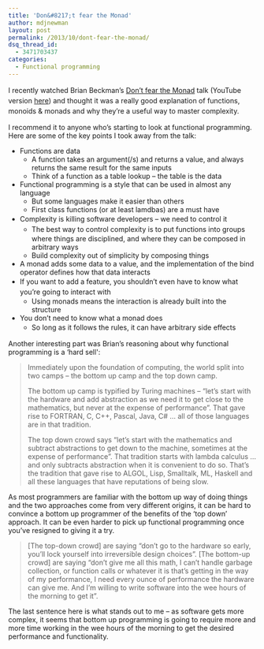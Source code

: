 ```yaml
---
title: 'Don&#8217;t fear the Monad'
author: mdjnewman
layout: post
permalink: /2013/10/dont-fear-the-monad/
dsq_thread_id:
  - 3471703437
categories:
  - Functional programming
---
```

<span style="line-height: 1.5;">I recently watched Brian Beckman&#8217;s </span><a style="line-height: 1.5;" title="Brian Beckman: Don't fear the Monad" href="http://channel9.msdn.com/shows/Going+Deep/Brian-Beckman-Dont-fear-the-Monads/">Don&#8217;t fear the Monad</a><span style="line-height: 1.5;"> talk (YouTube version <a title="Brian Beckman: Don't fear the Monad (YouTube)" href="http://www.youtube.com/watch?v=ZhuHCtR3xq8">here</a>) and thought it was a really good explanation of functions, monoids & monads and why they&#8217;re a useful way to master complexity.</span>

I recommend it to anyone who&#8217;s starting to look at functional programming. Here are some of the key points I took away from the talk:

  * Functions are data 
      * A function takes an argument(/s) and returns a value, and always returns the same result for the same inputs
      * Think of a function as a table lookup &#8211; the table is the data
  * Functional programming is a style that can be used in almost any language 
      * But some languages make it easier than others
      * First class functions (or at least lamdbas) are a must have
  * <span style="line-height: 1.5;">Complexity is killing software developers &#8211; we need to control it</span> 
      * <span style="line-height: 1.5;">The best way to control complexity is to put functions into groups where things are disciplined, and where they can be composed in arbitrary ways</span>
      * Build complexity out of simplicity by composing things
  * A monad adds some data to a value, and the implementation of the bind operator defines how that data interacts
  * <span style="line-height: 1.5;">If you want to add a feature, you shouldn&#8217;t even have to know what you&#8217;re going to interact with</span> 
      * Using monads means the interaction is already built into the structure
  * You don&#8217;t need to know what a monad does 
      * <span style="line-height: 1.5;">So long as it follows the rules, it can have arbitrary side effects</span>

Another interesting part was Brian&#8217;s reasoning about why functional programming is a &#8216;hard sell':

> Immediately upon the foundation of computing, the world split into two camps &#8211; the bottom up camp and the top down camp.
> 
> The bottom up camp is typified by Turing machines &#8211; &#8220;let&#8217;s start with the hardware and add abstraction as we need it to get close to the mathematics, but never at the expense of performance&#8221;. That gave rise to FORTRAN, C, C++, Pascal, Java, C# &#8230; all of those languages are in that tradition.
> 
> The top down crowd says &#8220;let&#8217;s start with the mathematics and subtract abstractions to get down to the machine, sometimes at the expense of performance&#8221;. That tradition starts with lambda calculus &#8230; and only subtracts abstraction when it is convenient to do so. That&#8217;s the tradition that gave rise to ALGOL, Lisp, Smalltalk, ML, Haskell and all these languages that have reputations of being slow.

As most programmers are familiar with the bottom up way of doing things and the two approaches come from very different origins, it can be hard to convince a bottom up programmer of the benefits of the &#8216;top down&#8217; approach. It can be even harder to pick up functional programming once you&#8217;ve resigned to giving it a try.

> [The top-down crowd] are saying &#8220;don&#8217;t go to the hardware so early, you&#8217;ll lock yourself into irreversible design choices&#8221;. [The bottom-up crowd] are saying &#8220;don&#8217;t give me all this math, I can&#8217;t handle garbage collection, or function calls or whatever it is that&#8217;s getting in the way of my performance, I need every ounce of performance the hardware can give me. And I&#8217;m willing to write software into the wee hours of the morning to get it&#8221;.

The last sentence here is what stands out to me &#8211; as software gets more complex, it seems that bottom up programming is going to require more and more time working in the wee hours of the morning to get the desired performance and functionality.